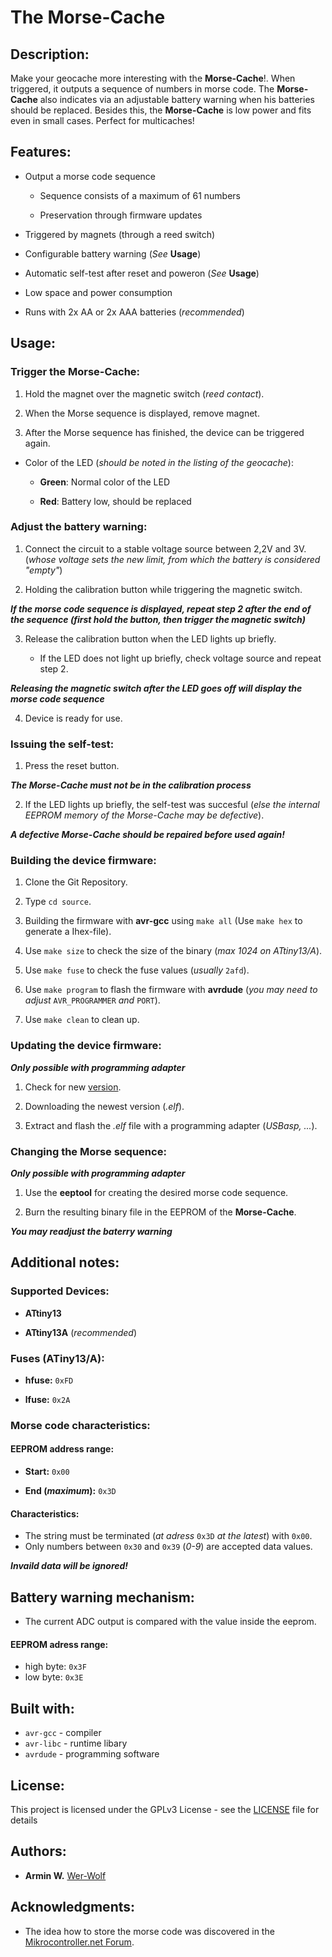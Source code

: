 # **The Morse-Cache**



## **Description:**

Make your geocache more interesting with the **Morse-Cache**!. When triggered, it outputs a sequence of numbers in morse code. The **Morse-Cache** also indicates via an adjustable battery warning when his batteries should be replaced. Besides this, the **Morse-Cache** is low power and fits even in small cases. Perfect for multicaches!

## **Features:**

* Output a morse code sequence

    * Sequence consists of a maximum of 61 numbers

    * Preservation through firmware updates

* Triggered by magnets (through a reed switch)

* Configurable battery warning (*See* **Usage**)

* Automatic self-test after reset and poweron (*See* **Usage**)

* Low space and power consumption

* Runs with 2x AA or 2x AAA batteries (*recommended*)

## **Usage:**

### **Trigger the Morse-Cache:**

1. Hold the magnet over the magnetic switch (*reed contact*).

2. When the Morse sequence is displayed, remove magnet.

3. After the Morse sequence has finished, the device can be triggered again.

* Color of the LED (*should be noted in the listing of the geocache*):

    * **Green**: Normal color of the LED

    * **Red**: Battery low, should be replaced

### **Adjust the battery warning:**

1. Connect the circuit to a stable voltage source between 2,2V and 3V.
   (*whose voltage sets the new limit, from which the battery is considered "empty"*)
    
2. Holding the calibration button while triggering the magnetic switch.

***If the morse code sequence is displayed, repeat step 2 after the end of the sequence (first hold the button, then trigger the magnetic switch)***

3. Release the calibration button when the LED lights up briefly.

    * If the LED does not light up briefly, check voltage source and repeat step 2.

***Releasing the magnetic switch after the LED goes off will display the morse code sequence***

4. Device is ready for use.

### **Issuing the self-test:**

1. Press the reset button.

***The Morse-Cache must not be in the calibration process***

2. If the LED lights up briefly, the self-test was succesful (*else the internal EEPROM memory of the Morse-Cache may be defective*).

***A defective Morse-Cache should be repaired before used again!***

### **Building the device firmware:**

1. Clone the Git Repository.

2. Type ```cd source```.

3. Building the firmware with **avr-gcc** using ```make all``` (Use ```make hex``` to generate a Ihex-file).

4. Use ```make size``` to check the size of the binary (*max 1024 on ATtiny13/A*).

5. Use ```make fuse``` to check the fuse values (*usually* ```2afd```).

6. Use ```make program``` to flash the firmware with **avrdude** (*you may need to adjust* ```AVR_PROGRAMMER``` *and* ```PORT```).

7. Use ```make clean``` to clean up.
        
### **Updating the device firmware:**
        
***Only possible with programming adapter***

1. Check for new [version](https://github.com/Wer-Wolf/Morse-Cache/releases).

2. Downloading the newest version (*.elf*).

3. Extract and flash the *.elf* file with a programming adapter (*USBasp, ...*).

### **Changing the Morse sequence:**

***Only possible with programming adapter***

1. Use the **eeptool** for creating the desired morse code sequence.

2. Burn the resulting binary file in the EEPROM of the **Morse-Cache**.

***You may readjust the baterry warning***

## **Additional notes:**

### **Supported Devices:**

* **ATtiny13**

* **ATtiny13A** (*recommended*)

### **Fuses (ATiny13/A):**

* **hfuse:** ```0xFD```

* **lfuse:** ```0x2A```

### **Morse code characteristics:**

#### **EEPROM address range:**

* **Start:** ```0x00```
    
* **End (*maximum*):** ```0x3D```

#### **Characteristics:**

* The string must be terminated (*at adress* ```0x3D``` *at the latest*) with ```0x00```.
* Only numbers between ```0x30``` and ```0x39``` (*0-9*) are accepted data values.
    
***Invaild data will be ignored!***

## **Battery warning mechanism:**

* The current ADC output is compared with the value inside the eeprom. 

#### **EEPROM adress range:**

* high byte: ```0x3F```
* low byte: ```0x3E```

## **Built with:**

* ```avr-gcc``` - compiler
* ```avr-libc``` - runtime libary
* ```avrdude``` - programming software

## **License:**
This project is licensed under the GPLv3 License - see the [LICENSE](LICENSE) file for details

## **Authors:**

* **Armin W.** [Wer-Wolf](https://github.com/Wer-Wolf)

## **Acknowledgments:**

* The idea how to store the morse code was discovered in the [Mikrocontroller.net Forum](https://mikrocontroller.net/topic/171196).
